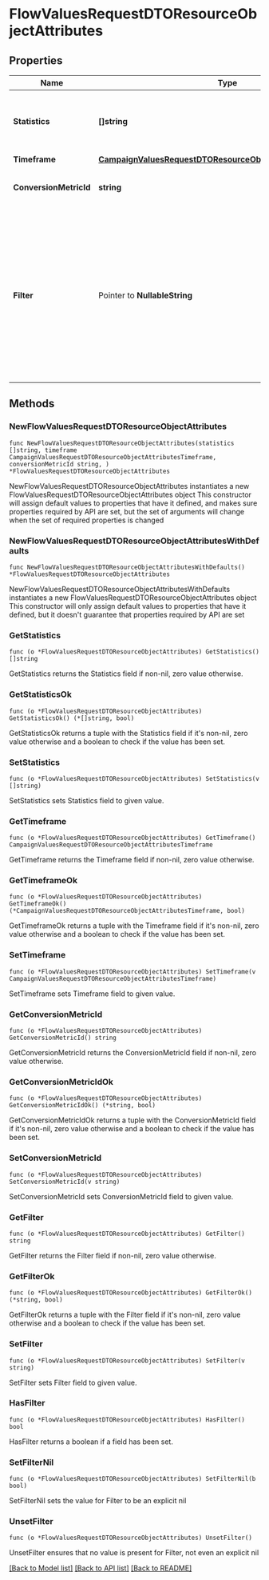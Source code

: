 # FlowValuesRequestDTOResourceObjectAttributes

## Properties

Name | Type | Description | Notes
------------ | ------------- | ------------- | -------------
**Statistics** | **[]string** | List of statistics to query for. All rate statistics will be returned in fractional form [0.0, 1.0] | 
**Timeframe** | [**CampaignValuesRequestDTOResourceObjectAttributesTimeframe**](CampaignValuesRequestDTOResourceObjectAttributesTimeframe.md) |  | 
**ConversionMetricId** | **string** | ID of the metric to be used for conversion statistics | 
**Filter** | Pointer to **NullableString** | API filter string used to filter the query. Allowed filters are flow_id, send_channel, flow_message_id. Allowed operators are equals, contains-any. Only one filter can be used per attribute, only AND can be used as a combination operator. Max of 100 messages per ANY filter. | [optional] 

## Methods

### NewFlowValuesRequestDTOResourceObjectAttributes

`func NewFlowValuesRequestDTOResourceObjectAttributes(statistics []string, timeframe CampaignValuesRequestDTOResourceObjectAttributesTimeframe, conversionMetricId string, ) *FlowValuesRequestDTOResourceObjectAttributes`

NewFlowValuesRequestDTOResourceObjectAttributes instantiates a new FlowValuesRequestDTOResourceObjectAttributes object
This constructor will assign default values to properties that have it defined,
and makes sure properties required by API are set, but the set of arguments
will change when the set of required properties is changed

### NewFlowValuesRequestDTOResourceObjectAttributesWithDefaults

`func NewFlowValuesRequestDTOResourceObjectAttributesWithDefaults() *FlowValuesRequestDTOResourceObjectAttributes`

NewFlowValuesRequestDTOResourceObjectAttributesWithDefaults instantiates a new FlowValuesRequestDTOResourceObjectAttributes object
This constructor will only assign default values to properties that have it defined,
but it doesn't guarantee that properties required by API are set

### GetStatistics

`func (o *FlowValuesRequestDTOResourceObjectAttributes) GetStatistics() []string`

GetStatistics returns the Statistics field if non-nil, zero value otherwise.

### GetStatisticsOk

`func (o *FlowValuesRequestDTOResourceObjectAttributes) GetStatisticsOk() (*[]string, bool)`

GetStatisticsOk returns a tuple with the Statistics field if it's non-nil, zero value otherwise
and a boolean to check if the value has been set.

### SetStatistics

`func (o *FlowValuesRequestDTOResourceObjectAttributes) SetStatistics(v []string)`

SetStatistics sets Statistics field to given value.


### GetTimeframe

`func (o *FlowValuesRequestDTOResourceObjectAttributes) GetTimeframe() CampaignValuesRequestDTOResourceObjectAttributesTimeframe`

GetTimeframe returns the Timeframe field if non-nil, zero value otherwise.

### GetTimeframeOk

`func (o *FlowValuesRequestDTOResourceObjectAttributes) GetTimeframeOk() (*CampaignValuesRequestDTOResourceObjectAttributesTimeframe, bool)`

GetTimeframeOk returns a tuple with the Timeframe field if it's non-nil, zero value otherwise
and a boolean to check if the value has been set.

### SetTimeframe

`func (o *FlowValuesRequestDTOResourceObjectAttributes) SetTimeframe(v CampaignValuesRequestDTOResourceObjectAttributesTimeframe)`

SetTimeframe sets Timeframe field to given value.


### GetConversionMetricId

`func (o *FlowValuesRequestDTOResourceObjectAttributes) GetConversionMetricId() string`

GetConversionMetricId returns the ConversionMetricId field if non-nil, zero value otherwise.

### GetConversionMetricIdOk

`func (o *FlowValuesRequestDTOResourceObjectAttributes) GetConversionMetricIdOk() (*string, bool)`

GetConversionMetricIdOk returns a tuple with the ConversionMetricId field if it's non-nil, zero value otherwise
and a boolean to check if the value has been set.

### SetConversionMetricId

`func (o *FlowValuesRequestDTOResourceObjectAttributes) SetConversionMetricId(v string)`

SetConversionMetricId sets ConversionMetricId field to given value.


### GetFilter

`func (o *FlowValuesRequestDTOResourceObjectAttributes) GetFilter() string`

GetFilter returns the Filter field if non-nil, zero value otherwise.

### GetFilterOk

`func (o *FlowValuesRequestDTOResourceObjectAttributes) GetFilterOk() (*string, bool)`

GetFilterOk returns a tuple with the Filter field if it's non-nil, zero value otherwise
and a boolean to check if the value has been set.

### SetFilter

`func (o *FlowValuesRequestDTOResourceObjectAttributes) SetFilter(v string)`

SetFilter sets Filter field to given value.

### HasFilter

`func (o *FlowValuesRequestDTOResourceObjectAttributes) HasFilter() bool`

HasFilter returns a boolean if a field has been set.

### SetFilterNil

`func (o *FlowValuesRequestDTOResourceObjectAttributes) SetFilterNil(b bool)`

 SetFilterNil sets the value for Filter to be an explicit nil

### UnsetFilter
`func (o *FlowValuesRequestDTOResourceObjectAttributes) UnsetFilter()`

UnsetFilter ensures that no value is present for Filter, not even an explicit nil

[[Back to Model list]](../README.md#documentation-for-models) [[Back to API list]](../README.md#documentation-for-api-endpoints) [[Back to README]](../README.md)


